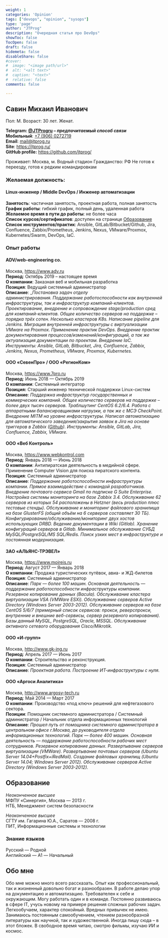 ```yaml
---
weight: 1
categories: 'Opinion'
tags: ["devops", "opinion", "sysops"]
type: 'page'
author: "JTProg"
description: "Очередная статья про DevOps"
showToc: false
TocOpen: false
draft: false
hidemeta: false
disableShare: false
#cover:
#  image: "<image path/url>"
#  alt: "<alt text>"
#  caption: "<text>"
#  relative: false
comments: false

---
```


## **Савин Михаил Иванович**

Пол: М. Возраст: 30 лет. Женат.

**Telegram: [@JTProgru](tg://resolve?domain=JTProgru) – _предпочитаемый способ связи_  
Мобильный**: [+7 (906) 0272719](tel:+79060272719)  
**Email**: <mail@jtprog.ru>  
**Site**: <https://jtprog.ru/>  
**GitHub profile:** <https://github.com/jtprog/>

Проживает: Москва, м. Водный стадион
Гражданство: РФ
Не готов к переезду, готов к редким командировкам

### Желаемая должность:

#### Linux-инженер / Middle DevOps / Инженер автоматизации

**Занятость**: частичная занятость, проектная работа, полная занятость  
**График работы**: гибкий график, полный день, удаленная работа  
**Желаемое время в пути до работы**: не более часа  
**Список курсов/сертификатов**: доступен на странице <a href="https://jtprog.ru/skillz/" target="_blank" rel="noopener noreferrer">Образование</a>  
**Список инструментов/практик**: Ansible, GitLab/Bitbucket/Github, Jira, Confluence, Zabbix/Prometheus, Jenkins, Nexus, VMware/Proxmox, Kubernetes/Swarm, DevOps, IaC.

### Опыт работы

#### ADV/web-engineering co.

Москва, <https://www.adv.ru>  
**Период**: Октябрь 2019 – настоящее время  
**О компании**: Заказная веб и мобильная разработка  
**Позиция**: Ведущий системный администратор  
**Описание**: __Постановка задач отделу администрирования. Поддержание работоспособности как внутренней инфраструктуры, так и инфраструктур компаний-клиентов. Проектирование, внедрение и сопровождение stage/production сред для компаний-клиентов. Общее количество серверов на поддержке – порядка трёх сотен. Несколько кластеров K8s. Написание pipeline для Jenkins. Миграция внутренней инфраструктуры с виртуализации VMware на Proxmox. Применение практик DevOps. Внедрение практик документирования процессов/изменений/конфигураций, а так же актуализация документации по проектам. Внедрение IaC. Инструменты: Ansible, GitLab, Bitbucket, Jira, Confluence, Zabbix, Jenkins, Nexus, Prometheus, VMware, Proxmox, Kubernetes._

#### ООО &#171;СевенПро&#187; / ООО &#171;РегионКом&#187;

Москва, <https://www.7pro.ru>  
**Период**: Июнь 2018 — Октябрь 2019  
**О компании**: Системный интегратор  
**Позиция:** Старший инженер технической поддержки Linux-систем  
**Описание**: *Поддержка инфраструктур государственных и коммерческих компаний. Общее количество серверов на поддержке – более двух тысяч серверов. Траблшутинг CentOS 6.2/6.4. Работа с аппаратными балансировщиками нагрузки, а так же с МСЭ CheckPoint. Внедрение MITM на уровне инфраструктуры. Написал автоматизацию для автоматического заведения/закрытия заявок в Jira на основе триггеров в Zabbix (<a href="https://github.com/sysodminium/zbx2jira" target="_blank" rel="noopener noreferrer">Github</a>). Инструменты: Ansible, GitLab, Jira, Confluence, Zabbix, VMware.*

#### ООО &#171;Веб Контроль&#187;

Москва, <https://www.webkontrol.com>  
**Период**: Январь 2018 — Июнь 2018  
**О компании**: Антипиратская деятельность в медийной сфере. Применение Computer Vision для поиска пиратского контента.  
**Позиция**: Системный администратор  
**Описание**: _Поддержание работоспособности инфраструктуры компании. Прямое взаимодействие с командой разработчиков. Внедрение почтового сервиса Gmail по подписке G Suite Enterprise. Настройка системы мониторинга на базе Zabbix 3.4. Обслуживание 62 серверов из которых 54 расположены в Hetzner (весь production плюс тестовые стенды). Обслуживание и мониторинг файлового хранилища на базе GlusterFS (общий объём на 6 серверов составляет 30 ТБ). Конфигурирование/обслуживание/мониторинг двух хостов использующих DRBD. Ведение документации в Wiki (Gitlab). Хранение конфигураций серверов в Gitlab. Минимальное обслуживание СУБД MySQL/PostgreSQL/MS SQL/Redis. Поиск узких мест в инфраструктуре и постоянная модернизация_.

#### ЗАО &#171;АЛЬЯНС-ТРЭВЕЛ&#187;

Москва, <https://www.moireis.ru>  
**Период**: Август 2017 — Январь 2018  
**О компании**: Продажа туристических путёвок, авиа- и ЖД-билетов  
**Позиция**: Системный администратор  
**Описание**: _Парк &#8212; более 100 машин. Основная деятельность &#8212; поддержание работоспособности инфраструктуры компании. Резервное копирование данных (Bacula). Обслуживание кластера виртуализации VSA (VMWare ESXi). Обслуживание серверов Active Directory (Windows Server 2003-2012). Обслуживание серверов на базе CentOS 5/6/7 (примерный список сервисов: прокси, реверспрокси, внутренние и внешние веб-сервисы, сервер резервного копирования). Базы данный MySQL, PostgreSQL, Oracle, MSSQL. Обслуживание активного сетевого оборудования Cisco/Mikrotik._

#### ООО &#171;И-групп&#187;

Москва, <http://www.gk-ing.ru>  
**Период**: Апрель 2017 — Июнь 2017  
**О компании**: Строительство и реконструкция.  
**Позиция**: Системный администратор  
**Описание**: _Проектная работа. Построение ИТ-инфраструктуры с нуля._  

#### ООО &#171;Аргоси Аналитика&#187;

Москва, <http://www.argosy-tech.ru>  
**Период**: Май 2014 — Март 2017  
**О компании**: Производство &#171;под ключ&#187; решений для нефтегазового сектора.  
**Позиции**: Помощник системного администратора / Системный администратор / Начальник отдела информационных технологий  
**Описание**: _Прошел путь от помощника системного администратора в центральном офисе г.Москва, до руководителя отдела информационных технологий. Парк &#8212; более 400 машин. Основная деятельность &#8212; поддержание работоспособности рабочих мест сотрудников. Резервное копирование данных. Развертывание серверов виртуализации (VMWare). Развертывание почтовых серверов (Ubuntu Server 14.04+Postfix+iRedMail). Создание файловых хранилищ (Ubuntu Server 14.04; Windows Server 2012). Обслуживание серверов Active Directory (Windows Server 2003-2012)._

## Образование

_Неоконченное высшее_  
МФПУ &#171;Синергия&#187;, Москва &#8212; 2013 г.  
НТБ, Менеджмент систем безопасности  

_Неоконченное высшее_  
СГТУ им. Гагарина Ю.А., Саратов &#8212; 2008 г.  
ПИТ, Информационные системы и технологии  

### Знание языков

Русский — Родной  
Английский — A1 — Начальный  

## Обо мне

Обо мне можно много всего рассказать. Опыт как профессиональный, так и жизненный довольно богат и разнообразен. В работе делаю упор на документацию и автоматизацию. Требователен к себе и окружающим. Могу работать один и в команде. Постоянно развиваюсь в сфере IT, учусь новому на примере решения сложных рабочих задач. Легкообучаем, характер спокойный. Вредных привычек не имею. Занимаюсь постоянным самообучением, чтением разнообразной литературы как научной, так и художественной. Иногда пишу сюда – в этот бложек. В свободное время читаю, смотрю фильмы, изучаю ИИ и космос.
